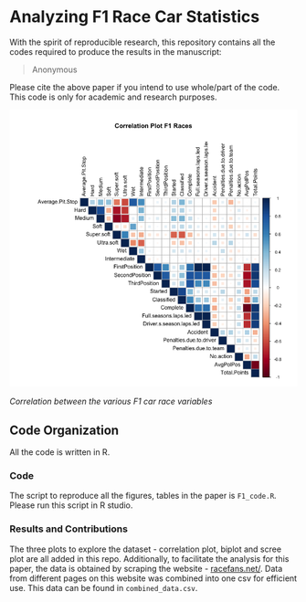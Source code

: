 # Analyzing F1 Race Car Statistics

With the spirit of reproducible research, this repository contains all the codes required to produce the results in the manuscript: 

> Anonymous

Please cite the above paper if you intend to use whole/part of the code. This code is only for academic and research purposes.

![biplot representation](Rplot_corrplot-new.png)

*Correlation between the various F1 car race variables*

## Code Organization
All the code is written in R. 

### Code 
The script to reproduce all the figures, tables in the paper is `F1_code.R`. Please run this script in R studio.

### Results and Contributions 
The three plots to explore the dataset - correlation plot, biplot and scree plot are all added in this repo. Additionally, to facilitate the analysis for this paper, the data is obtained by scraping the website - [racefans.net/](racefans.net/). Data from different pages on this website was combined into one csv for efficient use. This data can be found in `combined_data.csv`.

